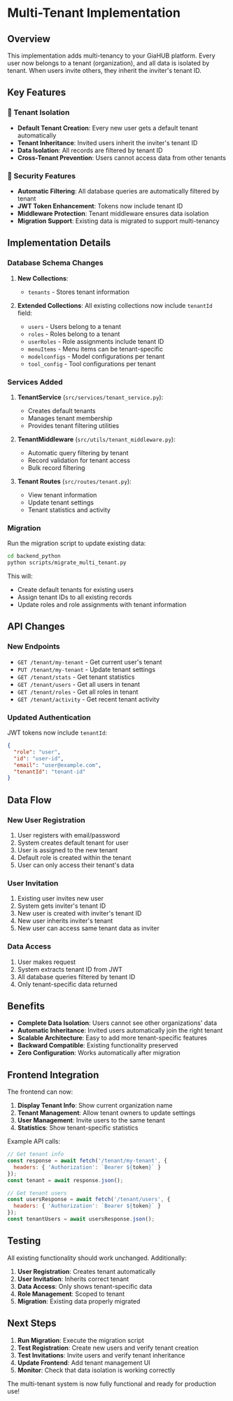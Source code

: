 # Multi-Tenant Implementation

## Overview

This implementation adds multi-tenancy to your GiaHUB platform. Every user now belongs to a tenant (organization), and all data is isolated by tenant. When users invite others, they inherit the inviter's tenant ID.

## Key Features

### 🏢 Tenant Isolation
- **Default Tenant Creation**: Every new user gets a default tenant automatically
- **Tenant Inheritance**: Invited users inherit the inviter's tenant ID
- **Data Isolation**: All records are filtered by tenant ID
- **Cross-Tenant Prevention**: Users cannot access data from other tenants

### 🔐 Security Features
- **Automatic Filtering**: All database queries are automatically filtered by tenant
- **JWT Token Enhancement**: Tokens now include tenant ID
- **Middleware Protection**: Tenant middleware ensures data isolation
- **Migration Support**: Existing data is migrated to support multi-tenancy

## Implementation Details

### Database Schema Changes

1. **New Collections**:
   - `tenants` - Stores tenant information

2. **Extended Collections**:
   All existing collections now include `tenantId` field:
   - `users` - Users belong to a tenant
   - `roles` - Roles belong to a tenant
   - `userRoles` - Role assignments include tenant ID
   - `menuItems` - Menu items can be tenant-specific
   - `modelconfigs` - Model configurations per tenant
   - `tool_config` - Tool configurations per tenant

### Services Added

1. **TenantService** (`src/services/tenant_service.py`):
   - Creates default tenants
   - Manages tenant membership
   - Provides tenant filtering utilities

2. **TenantMiddleware** (`src/utils/tenant_middleware.py`):
   - Automatic query filtering by tenant
   - Record validation for tenant access
   - Bulk record filtering

3. **Tenant Routes** (`src/routes/tenant.py`):
   - View tenant information
   - Update tenant settings
   - Tenant statistics and activity

### Migration

Run the migration script to update existing data:

```bash
cd backend_python
python scripts/migrate_multi_tenant.py
```

This will:
- Create default tenants for existing users
- Assign tenant IDs to all existing records
- Update roles and role assignments with tenant information

## API Changes

### New Endpoints

- `GET /tenant/my-tenant` - Get current user's tenant
- `PUT /tenant/my-tenant` - Update tenant settings
- `GET /tenant/stats` - Get tenant statistics
- `GET /tenant/users` - Get all users in tenant
- `GET /tenant/roles` - Get all roles in tenant
- `GET /tenant/activity` - Get recent tenant activity

### Updated Authentication

JWT tokens now include `tenantId`:
```json
{
  "role": "user",
  "id": "user-id",
  "email": "user@example.com",
  "tenantId": "tenant-id"
}
```

## Data Flow

### New User Registration
1. User registers with email/password
2. System creates default tenant for user
3. User is assigned to the new tenant
4. Default role is created within the tenant
5. User can only access their tenant's data

### User Invitation
1. Existing user invites new user
2. System gets inviter's tenant ID
3. New user is created with inviter's tenant ID
4. New user inherits inviter's tenant
5. New user can access same tenant data as inviter

### Data Access
1. User makes request
2. System extracts tenant ID from JWT
3. All database queries filtered by tenant ID
4. Only tenant-specific data returned

## Benefits

- **Complete Data Isolation**: Users cannot see other organizations' data
- **Automatic Inheritance**: Invited users automatically join the right tenant
- **Scalable Architecture**: Easy to add more tenant-specific features
- **Backward Compatible**: Existing functionality preserved
- **Zero Configuration**: Works automatically after migration

## Frontend Integration

The frontend can now:

1. **Display Tenant Info**: Show current organization name
2. **Tenant Management**: Allow tenant owners to update settings
3. **User Management**: Invite users to the same tenant
4. **Statistics**: Show tenant-specific statistics

Example API calls:
```javascript
// Get tenant info
const response = await fetch('/tenant/my-tenant', {
  headers: { 'Authorization': `Bearer ${token}` }
});
const tenant = await response.json();

// Get tenant users
const usersResponse = await fetch('/tenant/users', {
  headers: { 'Authorization': `Bearer ${token}` }
});
const tenantUsers = await usersResponse.json();
```

## Testing

All existing functionality should work unchanged. Additionally:

1. **User Registration**: Creates tenant automatically
2. **User Invitation**: Inherits correct tenant
3. **Data Access**: Only shows tenant-specific data
4. **Role Management**: Scoped to tenant
5. **Migration**: Existing data properly migrated

## Next Steps

1. **Run Migration**: Execute the migration script
2. **Test Registration**: Create new users and verify tenant creation
3. **Test Invitations**: Invite users and verify tenant inheritance
4. **Update Frontend**: Add tenant management UI
5. **Monitor**: Check that data isolation is working correctly

The multi-tenant system is now fully functional and ready for production use!

